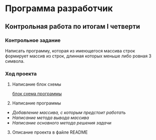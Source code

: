 # Программа разработчик
## Контрольная работа по итогам I четверти

### **Контрольное задание**

Написать программу, которая из имеющегося массива строк формирует массив из строк, длинная которых меньше либо ровная 3 символа.

### **Ход проекта**

1. Написание блок схемы

    [блок схема программы](https://drive.google.com/file/d/1AqM2DjlV3-LNogNCU_b5hL5mtakFePqv/view?usp=sharing)

2. Напиcание программы
* _Добавление массива, с которым предстоит работать_
* _Написание метода вывода массива_
* _Написание основного метода решения задачи_

3. Описание проекта в файле README